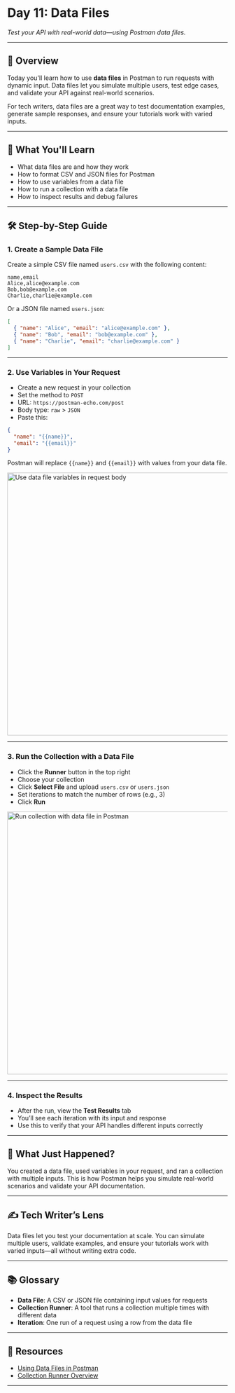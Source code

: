 # Day 11: Data Files

_Test your API with real-world data—using Postman data files._

---

## 🧭 Overview

Today you'll learn how to use **data files** in Postman to run requests with dynamic input. Data files let you simulate multiple users, test edge cases, and validate your API against real-world scenarios.

For tech writers, data files are a great way to test documentation examples, generate sample responses, and ensure your tutorials work with varied inputs.

---

## 🎯 What You'll Learn

- What data files are and how they work
- How to format CSV and JSON files for Postman
- How to use variables from a data file
- How to run a collection with a data file
- How to inspect results and debug failures

---

## 🛠️ Step-by-Step Guide

### 1. Create a Sample Data File

Create a simple CSV file named `users.csv` with the following content:

```
name,email
Alice,alice@example.com
Bob,bob@example.com
Charlie,charlie@example.com
```

Or a JSON file named `users.json`:

```json
[
  { "name": "Alice", "email": "alice@example.com" },
  { "name": "Bob", "email": "bob@example.com" },
  { "name": "Charlie", "email": "charlie@example.com" }
]
```

---

### 2. Use Variables in Your Request

- Create a new request in your collection
- Set the method to `POST`
- URL: `https://postman-echo.com/post`
- Body type: `raw` > `JSON`
- Paste this:

```json
{
  "name": "{{name}}",
  "email": "{{email}}"
}
```

Postman will replace `{{name}}` and `{{email}}` with values from your data file.

<img src="../assets/screenshots/day11-variable-body.png" alt="Use data file variables in request body" width="600"/>

---

### 3. Run the Collection with a Data File

- Click the **Runner** button in the top right
- Choose your collection
- Click **Select File** and upload `users.csv` or `users.json`
- Set iterations to match the number of rows (e.g., 3)
- Click **Run**

<img src="../assets/screenshots/day11-runner-datafile.png" alt="Run collection with data file in Postman" width="600"/>

---

### 4. Inspect the Results

- After the run, view the **Test Results** tab
- You’ll see each iteration with its input and response
- Use this to verify that your API handles different inputs correctly

---

## 🧠 What Just Happened?

You created a data file, used variables in your request, and ran a collection with multiple inputs. This is how Postman helps you simulate real-world scenarios and validate your API documentation.

---

## ✍️ Tech Writer’s Lens

Data files let you test your documentation at scale. You can simulate multiple users, validate examples, and ensure your tutorials work with varied inputs—all without writing extra code.

---

## 📚 Glossary

- **Data File**: A CSV or JSON file containing input values for requests
- **Collection Runner**: A tool that runs a collection multiple times with different data
- **Iteration**: One run of a request using a row from the data file

---

## 🔗 Resources

- [Using Data Files in Postman](https://learning.postman.com/docs/running-collections/working-with-data-files/)
- [Collection Runner Overview](https://learning.postman.com/docs/running-collections/intro-to-collection-runs/)

---

